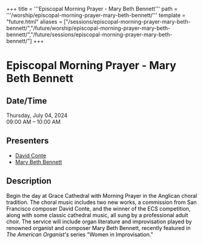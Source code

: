 +++
title = '''Episcopal Morning Prayer - Mary Beth Bennett'''
path = '''/worship/episcopal-morning-prayer-mary-beth-bennett/'''
template = "future.html"
aliases = ["/sessions/episcopal-morning-prayer-mary-beth-bennett/","/future/worship/episcopal-morning-prayer-mary-beth-bennett/","/future/sessions/episcopal-morning-prayer-mary-beth-bennett/"]
+++

<h1>Episcopal Morning Prayer - Mary Beth Bennett</h1>

<h2>Date/Time</h2>
<p>Thursday, July 04, 2024<br>
09:00 AM – 10:00 AM</p>
<h2>Presenters</h2>
<ul>
<li><a href="/composers/david-conte/">David Conte</a></li>
<li><a href="/performers/mary-beth-bennett/">Mary Beth Bennett</a></li>
</ul>
<h2>Description</h2>

<div class="ag87-crtemvc-hsbk"><div class="css-vsf5of"><p class="carina-rte-public-DraftStyleDefault-block"><span style="color: rgb(0,0,0);">Begin the day at Grace Cathedral with Morning Prayer in the Anglican choral tradition. The choral music includes two new works, a commission from San Francisco composer David Conte, and the winner of the ECS competition, along with some classic cathedral music, all sung by a professional adult choir. The service will include organ literature and improvisation played by renowned organist and composer Mary Beth Bennett, recently featured in <span style="font-style: italic;">The American Organist's</span> series "Women in Improvisation." </span></p></div></div>


